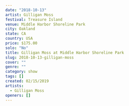 ```yaml
---
date: "2018-10-13"
artist: Gilligan Moss
festival: Treasure Island
venue: Middle Harbor Shoreline Park
city: Oakland
state: CA
country: USA
price: $175.00
solo: "No"
title: Gilligan Moss at Middle Harbor Shoreline Park
slug: 2018-10-13-gilligan-moss
cover: ""
genre: ""
category: show
tags: []
created: 02/15/2019
artists:
  - Gilligan Moss
openers: []
---
```

